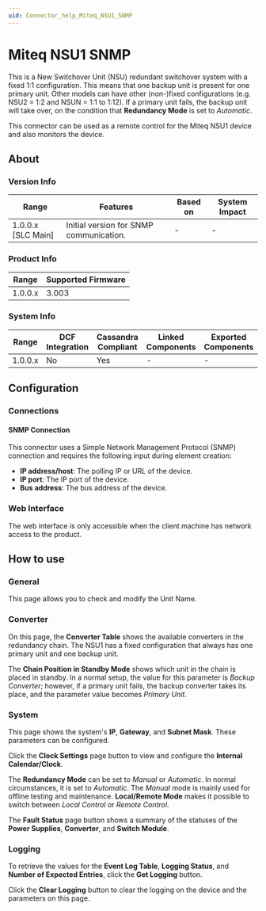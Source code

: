 ```yaml
---
uid: Connector_help_Miteq_NSU1_SNMP
---
```


# Miteq NSU1 SNMP

This is a New Switchover Unit (NSU) redundant switchover system with a fixed 1:1 configuration. This means that one backup unit is present for one primary unit. Other models can have other (non-)fixed configurations (e.g. NSU2 = 1:2 and NSUN = 1:1 to 1:12). If a primary unit fails, the backup unit will take over, on the condition that **Redundancy Mode** is set to *Automatic*.

This connector can be used as a remote control for the Miteq NSU1 device and also monitors the device.

## About

### Version Info

| Range              | Features                                | Based on | System Impact |
|--------------------|-----------------------------------------|----------|---------------|
| 1.0.0.x [SLC Main] | Initial version for SNMP communication. | -        | -             |

### Product Info

| Range   | Supported Firmware |
|---------|--------------------|
| 1.0.0.x | 3.003              |

### System Info

| Range   | DCF Integration | Cassandra Compliant | Linked Components | Exported Components |
|---------|-----------------|---------------------|-------------------|---------------------|
| 1.0.0.x | No              | Yes                 | -                 | -                   |

## Configuration

### Connections

#### SNMP Connection

This connector uses a Simple Network Management Protocol (SNMP) connection and requires the following input during element creation:

- **IP address/host**: The polling IP or URL of the device.
- **IP port**: The IP port of the device.
- **Bus address**: The bus address of the device.

### Web Interface

The web interface is only accessible when the client machine has network access to the product.

## How to use

### General

This page allows you to check and modify the Unit Name.

### Converter

On this page, the **Converter Table** shows the available converters in the redundancy chain. The NSU1 has a fixed configuration that always has one primary unit and one backup unit.

The **Chain Position in Standby Mode** shows which unit in the chain is placed in standby. In a normal setup, the value for this parameter is *Backup Converter*; however, if a primary unit fails, the backup converter takes its place, and the parameter value becomes *Primary Unit*.

### System

This page shows the system's **IP**, **Gateway**, and **Subnet Mask**. These parameters can be configured.

Click the **Clock Settings** page button to view and configure the **Internal Calendar/Clock**.

The **Redundancy Mode** can be set to *Manual* or *Automatic*. In normal circumstances, it is set to *Automatic*. The *Manual* mode is mainly used for offline testing and maintenance. **Local/Remote Mode** makes it possible to switch between *Local Control* or *Remote Control*.

The **Fault Status** page button shows a summary of the statuses of the **Power Supplies**, **Converter**, and **Switch Module**.

### Logging

To retrieve the values for the **Event Log Table**, **Logging Status**, and **Number of Expected Entries**, click the **Get Logging** button.

Click the **Clear Logging** button to clear the logging on the device and the parameters on this page.
